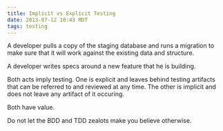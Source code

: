 ```yaml
---
title: Implicit vs Explicit Testing
date: 2013-07-12 10:43 MDT
tags: testing
---
```


A developer pulls a copy of the staging database and runs a migration to
make sure that it will work against the existing data and structure.

A developer writes specs around a new feature that he is building.

Both acts imply testing. One is explicit and leaves behind testing
artifacts that can be referred to and reviewed at any time. The other is
implicit and does not leave any artifact of it occuring.

Both have value.

Do not let the BDD and TDD zealots make you believe otherwise.


